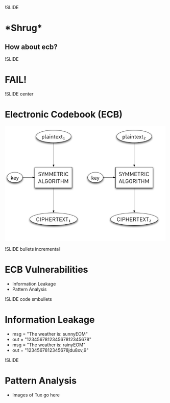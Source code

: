!SLIDE
# \*Shrug\* #
## How about ecb? ##

!SLIDE
# FAIL! #

!SLIDE center
# Electronic Codebook (ECB) #
![basic symmetric encryption, aka Electronic CodeBook](ecb.png)

!SLIDE bullets incremental
# ECB Vulnerabilities #

* Information Leakage
* Pattern Analysis

!SLIDE code smbullets
# Information Leakage #

* msg = "The weather is: sunnyEOM"
* out = "123456781234567812345678"
* msg = "The weather is: rainyEOM"
* out = "1234567812345678jdu8xv,9"

!SLIDE
# Pattern Analysis #

* Images of Tux go here

